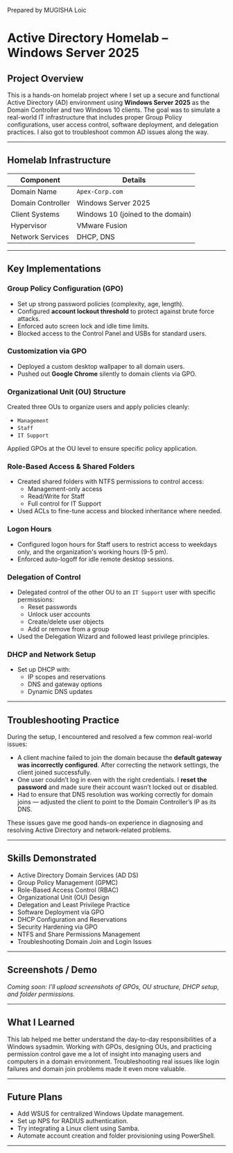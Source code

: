 Prepared by MUGISHA Loic

# Active Directory Homelab – Windows Server 2025

## Project Overview

This is a hands-on homelab project where I set up a secure and functional Active Directory (AD) environment using **Windows Server 2025** as the Domain Controller and two Windows 10 clients. The goal was to simulate a real-world IT infrastructure that includes proper Group Policy configurations, user access control, software deployment, and delegation practices. I also got to troubleshoot common AD issues along the way.

---

## Homelab Infrastructure

| Component | Details |
| --- | --- |
| Domain Name | `Apex-Corp.com` |
| Domain Controller | Windows Server 2025 |
| Client Systems | Windows 10 (joined to the domain) |
| Hypervisor | VMware Fusion |
| Network Services | DHCP, DNS |

---

## Key Implementations

### Group Policy Configuration (GPO)

- Set up strong password policies (complexity, age, length).
- Configured **account lockout threshold** to protect against brute force attacks.
- Enforced auto screen lock and idle time limits.
- Blocked access to the Control Panel and USBs for standard users.

### Customization via GPO

- Deployed a custom desktop wallpaper to all domain users.
- Pushed out **Google Chrome** silently to domain clients via GPO.

### Organizational Unit (OU) Structure

Created three OUs to organize users and apply policies cleanly:
- `Management`
- `Staff`
- `IT Support`

Applied GPOs at the OU level to ensure specific policy application.

### Role-Based Access & Shared Folders

- Created shared folders with NTFS permissions to control access:
    - Management-only access
    - Read/Write for Staff
    - Full control for IT Support
- Used ACLs to fine-tune access and blocked inheritance where needed.

### Logon Hours

- Configured logon hours for Staff users to restrict access to weekdays only, and the organization's working hours (9-5 pm).
- Enforced auto-logoff for idle remote desktop sessions.

### Delegation of Control

- Delegated control of the other OU to an `IT Support` user with specific permissions:
    - Reset passwords
    - Unlock user accounts
    - Create/delete user objects
    - Add or remove from a group
- Used the Delegation Wizard and followed least privilege principles.

### DHCP and Network Setup

- Set up DHCP with:
    - IP scopes and reservations
    - DNS and gateway options
    - Dynamic DNS updates

---

## Troubleshooting Practice

During the setup, I encountered and resolved a few common real-world issues:

- A client machine failed to join the domain because the **default gateway was incorrectly configured**. After correcting the network settings, the client joined successfully.
- One user couldn’t log in even with the right credentials. I **reset the password** and made sure their account wasn’t locked out or disabled.
- Had to ensure that DNS resolution was working correctly for domain joins — adjusted the client to point to the Domain Controller’s IP as its DNS.

These issues gave me good hands-on experience in diagnosing and resolving Active Directory and network-related problems.

---

## Skills Demonstrated

- Active Directory Domain Services (AD DS)
- Group Policy Management (GPMC)
- Role-Based Access Control (RBAC)
- Organizational Unit (OU) Design
- Delegation and Least Privilege Practice
- Software Deployment via GPO
- DHCP Configuration and Reservations
- Security Hardening via GPO
- NTFS and Share Permissions Management
- Troubleshooting Domain Join and Login Issues

---

## Screenshots / Demo

*Coming soon: I’ll upload screenshots of GPOs, OU structure, DHCP setup, and folder permissions.*

---

## What I Learned

This lab helped me better understand the day-to-day responsibilities of a Windows sysadmin. Working with GPOs, designing OUs, and practicing permission control gave me a lot of insight into managing users and computers in a domain environment. Troubleshooting real issues like login failures and domain join problems made it even more valuable.

---

## Future Plans

- Add WSUS for centralized Windows Update management.
- Set up NPS for RADIUS authentication.
- Try integrating a Linux client using Samba.
- Automate account creation and folder provisioning using PowerShell.

---
